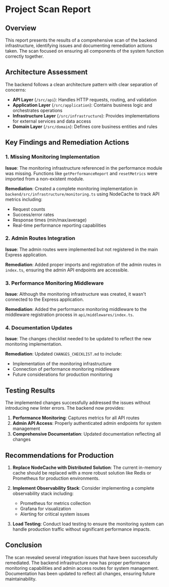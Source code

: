 # Project Scan Report

## Overview

This report presents the results of a comprehensive scan of the backend infrastructure, identifying issues and documenting remediation actions taken. The scan focused on ensuring all components of the system function correctly together.

## Architecture Assessment

The backend follows a clean architecture pattern with clear separation of concerns:

- **API Layer** (`/src/api`): Handles HTTP requests, routing, and validation
- **Application Layer** (`/src/application`): Contains business logic and orchestrates operations
- **Infrastructure Layer** (`/src/infrastructure`): Provides implementations for external services and data access
- **Domain Layer** (`/src/domain`): Defines core business entities and rules

## Key Findings and Remediation Actions

### 1. Missing Monitoring Implementation

**Issue**: The monitoring infrastructure referenced in the performance module was missing. Functions like `getPerformanceReport` and `resetMetrics` were imported from a non-existent module.

**Remediation**: Created a complete monitoring implementation in `backend/src/infrastructure/monitoring.ts` using NodeCache to track API metrics including:
- Request counts
- Success/error rates
- Response times (min/max/average)
- Real-time performance reporting capabilities

### 2. Admin Routes Integration

**Issue**: The admin routes were implemented but not registered in the main Express application.

**Remediation**: Added proper imports and registration of the admin routes in `index.ts`, ensuring the admin API endpoints are accessible.

### 3. Performance Monitoring Middleware

**Issue**: Although the monitoring infrastructure was created, it wasn't connected to the Express application.

**Remediation**: Added the performance monitoring middleware to the middleware registration process in `api/middlewares/index.ts`.

### 4. Documentation Updates

**Issue**: The changes checklist needed to be updated to reflect the new monitoring implementation.

**Remediation**: Updated `CHANGES_CHECKLIST.md` to include:
- Implementation of the monitoring infrastructure
- Connection of performance monitoring middleware
- Future considerations for production monitoring

## Testing Results

The implemented changes successfully addressed the issues without introducing new linter errors. The backend now provides:

1. **Performance Monitoring**: Captures metrics for all API routes
2. **Admin API Access**: Properly authenticated admin endpoints for system management
3. **Comprehensive Documentation**: Updated documentation reflecting all changes

## Recommendations for Production

1. **Replace NodeCache with Distributed Solution**: The current in-memory cache should be replaced with a more robust solution like Redis or Prometheus for production environments.

2. **Implement Observability Stack**: Consider implementing a complete observability stack including:
   - Prometheus for metrics collection
   - Grafana for visualization
   - Alerting for critical system issues

3. **Load Testing**: Conduct load testing to ensure the monitoring system can handle production traffic without significant performance impacts.

## Conclusion

The scan revealed several integration issues that have been successfully remediated. The backend infrastructure now has proper performance monitoring capabilities and admin access routes for system management. Documentation has been updated to reflect all changes, ensuring future maintainability. 